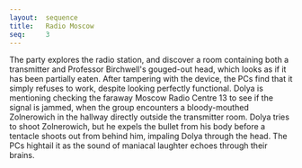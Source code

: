 ```yaml
---
layout:  sequence
title:   Radio Moscow
seq:     3
---
```


The party explores the radio station, and discover a room containing both a transmitter and Professor Birchwell's gouged-out head,
which looks as if it has been partially eaten.
After tampering with the device, the PCs find that it simply refuses to work, despite looking perfectly functional.
Dolya is mentioning checking the faraway Moscow Radio Centre 13 to see if the signal is jammed,
when the group encounters a bloody-mouthed Zolnerowich in the hallway directly outside the transmitter room.
Dolya tries to shoot Zolnerowich, but he expels the bullet from his body before a tentacle shoots out from behind him,
impaling Dolya through the head.
The PCs hightail it as the sound of maniacal laughter echoes through their brains.  




